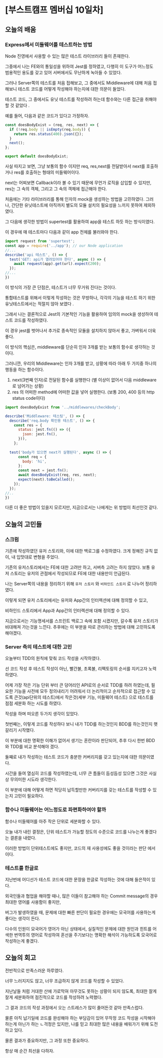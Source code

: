# [부스트캠프 멤버십 10일차]

## 오늘의 배움

### Express에서 미들웨어를 테스트하는 방법

Node 진영에서 사용할 수 있는 많은 테스트 라이브러리 들이 존재한다. 

그중에서 나는 FE와의 통일성을 위하여 Jest를 정하였고, 다행히 이 도구가 어느정도 범용적인 용도를 갖고 있어 서버에서도 무난하게 녹아들 수 있었다. 

그러나 Server쪽의 테스트를 처음 접해보고, 그 중에서도 Middleware에 대해 처음 접해보니 테스트 코드를 어떻게 작성해야 하는지에 대한 의문이 들었다. 

테스트 코드, 그 중에서도 유닛 테스트를 작성하려 하는데 함수와는 다른 접근을 취해야 할 것 같았다 .

예를 들어, 다음과 같은 코드가 있다고 가정하자. 

```js
const doesBodyExist = (req, res, next) => {
  if (!req.body || isEmpty(req.body)) {
    return res.status(400).json({});
  }
  next();
};

export default doesBodyExist;
```

사실 따지고 보면, 그냥 보통의 함수 이지만 req, res,next를 전달받아서 next를 호출하거나 res를 호출하는 형태의 미들웨어이다. 

next는 어찌보면 Callback이라 볼 수 있기 때문에 무언가 로직을 삽입할 수 있지만, res는 그 속의 객체, 그리고 그 속의 객체에 접근해야 한다. 

처음에는 기타 라이브러리를 통해  인자의 mock을 생성하는 방법을 고민하였다. 그러나, 간단한 유닛테스트에 아직까지 별도의 모듈 설치의 필요성을 느끼지 못하여 제외하였다. 

그 다음에 생각한 방법이 supertest를 활용하여 app을 테스트 하듯 하는 방식이였다. 

이 경우에 매 테스트마다 다음과 같이 app 전체를 불러와야 한다. 

```js
import request from 'supertest';
const app = require('../app'); // our Node application
//...
describe('api 테스트', () => {
  test('GET: api가 열려있어야 한다', async () => {
    await request(app).get(url).expect(200);
  });
//...
})
```

이 방식의 가장 큰 단점은, 테스트가 너무 무거워 진다는 것이다. 

통합테스트를 위해서 이렇게 작성하는 것은 무방하나, 각각의 기능을 테스트 하기 위한 유닛테스트에서는 적절치 않아 보였다 .

그래서 나는 결론적으로 Jest의 기본적인 기능을 활용하여 임의의 mock을 생성하여 테스트 코드를 작성하였다. 

이 경우 jest를 벗어나서 추가로 종속적인 모듈을 설치하지 않아서 좋고, 가벼워서 더욱 좋다. 

이 방식의 핵심은, middleware를 단순히 인자 3개를 받는 보통의 함수로 생각하는 것이다. 

그러니깐, 우리의 Middleware는 인자 3개를 받고, 상황에 따라 아래 두 가지중 하나의 행동을 하는 함수이다. 

1. next(3번째 인자)로 전달된 함수를 실행한다 (별 이상이 없어서 다음 middleware로 넘어가는 상황)
2. res 의 어떠한 method에  어떠한 값을 넣어 실행한다. (보통 200, 400 등의 http status code이다)

```js
import doesBodyExist from '../middlewares/checkBody';

describe('Middleware: 테스팅', () => {
  describe('req.body 확인용 테스트', () => {
    const res = {
      status: jest.fn(() => ({
        json: jest.fn(),
      })),
    };
  
  test('body가 있으면 next가 실행된다', async () => {
      const req = {
        body: 'hi',
      };
      const next = jest.fn();
      await doesBodyExist(req, res, next);
      expect(next).toBeCalled();
    });
  });
//..
})
```

다른 더 좋은 방법이 있을지 모르지만, 지금으로서는 나에게는 위 방법이 최선인것 같다. 

## 오늘의 고민들

### 스크럼

기존에 작성하였던 유저 스토리와, 이에 대한 백로그를 수정하였다.  크게 정해진 규칙 없이, 내 입맛대로 변형을 주었다. 

기존의 유저스토리에서는 FE에 대한 고려만 하고, 서버측 고려는 하지 않았다.  보통 유저 스토리는 유저의 관점에서 작성되므로 FE에 대한 내용만이 언급된다. 

나는 Server쪽의 내용을 정리하기 위해 `유저 스토리` 와 `비하인드 스토리` 로 나누어 정리하였다. 

이렇게 되면 유저 스토리에서는 유저와 App간의 인터렉션에 대해 정의할 수 있고, 

비하인드 스토리에서 App과 App간의 인터렉션에 대해 정의할 수 있다. 

지금으로서는 기능명세서를 스프린트 백로그 속에 포함 시켰지만, 갈수록 유저 스토리가 비대해져 가는것을 느낀다.  추후에는 이 부분을 따로 관리하는 방법에 대해 고민하도록 해야겠다. 

### Server 측의 테스트에 대한 고민

오늘부터 TDD의 원칙에 맞춰 코드 작성을 시작하였다. 

선 코드 작성 후 테스트 작성이 아닌, 빨간불, 초록불, 리펙토링의 순서를 지키고자 노력하였다. 

어제 가장 작은 기능 단위 부터 큰 덩어리인 API로의 순서로 TDD를 하려 하였는데, 필요한 기능을 사전에 모두 정의내리기 어려워서 더 논리적이고 순차적으로 접근할 수 있도록 큰것(api단위의 테스트)에서 작은것(세부 기능, 미들웨어 테스트) 으로 테스트를 점점 세분화 하는 시도를 하였다. 

작성을 하며 떠오른 두가지 생각이 있었다. 

첫번째는, 이렇게 코드를 작성하다 보니 내가 TDD를 하는것인지 BDD를 하는것인지 햇갈리기 시작했다. 

이 부분에 대한 명확한 이해가 없어서 생기는 혼란이라 판단되어, 추후 다시 한번 BDD와 TDD를 비교 분석해야 겠다. 

둘쨰로 내가 작성하는 테스트 코드가 충분한 커버리지를 갖고 있는지에 대한 의문이였다. 

시간을 들여 열심히 코드를 작성하였는데, 너무 큰 틈들이 듬성듬성 있으면 그것은 사실상 무의미한 시도라 생각한다. 

이 부분에 대해 어떻게 하면 적당히 납득할만한 커버리지를 갖는 테스트를 작성할 수 있는지 고민이 필요하다. 

### 함수나 미들웨어는 어느정도로 파편화하여야 할까

함수나 미들웨어를 아주 작은 단위로 세분화할 수 있다. 

오늘 내가 내린 결정은, 단위 테스트가 가능할 정도의 수준으로 코드를 나누는게 좋겠다는 결론을 내렸다. 

이러한 방법이 단위테스트에도 좋지만, 코드의 재 사용성에도 좋을 것이라는 판단 에서이다.

### 테스트를 한글로

지난번에 어디선가 테스트 코드에 대한 문장을 한글로 작성하는 것에 대해 들은적이 있다. 

외국인들과 협업을 해야할 때나, 많은 이들이 참고해야 하는 Commit message의 경우 최대한 영어를 사용함이 좋지만, 

버그가 발생하였을 때, 문제에 대한 빠른 판단이 필요한 경우에는 모국어를 사용하는게 좋다는 생각이 든다. 

다수의 인원이 모국어가 영어가 아닌 상태에서, 실질적인 문제에 대한 원인과 힌트를 어색한 번역투의 영어로 작성하여 혼선을 주기보다는 명확한 해석이 가능하도록 모국어로 작성하는게 좋겠다. 

## 오늘의 회고

전반적으로 만족스러운 하루였다. 

너무 느러지지도 않고, 너무 조급하지 않게 코드를 작성할 수 있었다. 

지난날들 처럼 거대한 산에 가로막혀 아무것도 못하는 상황이 되지 않도록, 최대한 잘게 잘게 세분화하여 점진적으로 코드를 작성하려 노력했다. 

그 결과 코드의 작성 과정에서 오는 스트레스가 많이 줄어든것 같아 만족스럽다. 

물론 아직 납기일에 코드를 완성해야 하는 부담감이 있어 무작정 코드 작성을 시작해야 하는게 아닌가 하는 ㄴ걱정은 있지만, 나를 믿고 최대한 많은 내용을 배워가기 위해 도전하고 있다. 

물론 결과가 중요하지만, 그 과정 또한 중요하다. 

항상 매 순간 최선을 다하자.